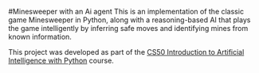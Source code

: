 #Minesweeper with an Ai agent 
This is an implementation of the classic game Minesweeper in Python, along with a reasoning-based AI that plays the game intelligently by inferring safe moves and identifying mines from known information.

This project was developed as part of the [CS50 Introduction to Artificial Intelligence with Python](https://cs50.harvard.edu/ai/) course.
